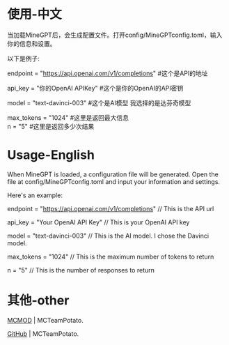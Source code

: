 # 使用-中文

当加载MineGPT后，会生成配置文件。打开config/MineGPTconfig.toml，输入你的信息和设置。

以下是例子:  

endpoint = "https://api.openai.com/v1/completions"  #这个是API的地址  

api_key = "你的OpenAI APIKey"  #这个是你的OpenAI的API密钥  

model = "text-davinci-003" #这个是AI模型 我选择的是达芬奇模型  

max_tokens = "1024" #这里是返回最大信息  
n = "5" #这里是返回多少次结果

# Usage-English

When MineGPT is loaded, a configuration file will be generated. Open the file at config/MineGPTconfig.toml and input your information and settings. 

Here's an example:  

endpoint = "https://api.openai.com/v1/completions"  // This is the API url

api_key = "Your OpenAI API Key"  // This is your OpenAI API key  

model = "text-davinci-003" // This is the AI model. I chose the Davinci model.  

max_tokens = "1024"  // This is the maximum number of tokens to return  

n = "5" // This is the number of responses to return  

# 其他-other

[MCMOD](https://www.mcmod.cn/author/28061.html) | MCTeamPotato.

[GitHub](https://github.com/MCTeamPotato) | MCTeamPotato.
